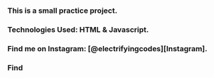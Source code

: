 ### This is a small practice project.

### Technologies Used: HTML & Javascript.

### Find me on Instagram: [@electrifyingcodes][Instagram].
### Find

[Instgram]: https://www.instagram.com/electrifying_codes
[discord]: https://discord.com/in